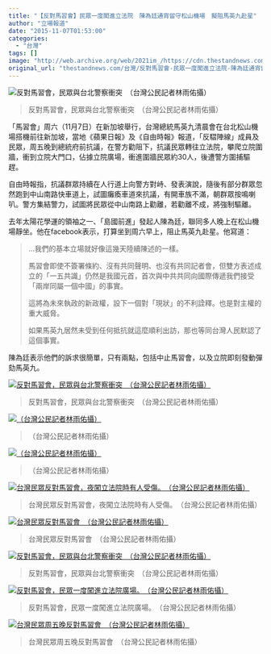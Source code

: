 ```yaml
---
title: "【反對馬習會】民眾一度闖進立法院　陳為廷通宵留守松山機場　擬阻馬英九赴星"
author: "立場報道"
date: "2015-11-07T01:53:00"
categories:
  - "台灣"
tags: []
image: "http://web.archive.org/web/2021im_/https://cdn.thestandnews.com/media/photos/cache/12189026_1146396408706994_3325092128574804598_n_dsFGY_1200x0.jpg"
original_url: "thestandnews.com/台灣/反對馬習會-民眾一度闖進立法院-陳為廷通宵留守松山機場-擬阻馬英九赴星"
---
```

![反對馬習會，民眾與台北警察衝突　（台灣公民記者林雨佑攝）](http://web.archive.org/web/2021im_/https://cdn.thestandnews.com/media/photos/cache/12189026_1146396408706994_3325092128574804598_n_dsFGY_1200x0.jpg)

> 反對馬習會，民眾與台北警察衝突　（台灣公民記者林雨佑攝）

「馬習會」周六（11月7日）在新加坡舉行，台灣總統馬英九清晨會在台北松山機場搭機前往新加坡，當地《蘋果日報》及《自由時報》報道，「反騽陣線」成員及民眾，周五晚到總統府前抗議，在警方勸阻下，抗議民眾轉往立法院，攀爬立院圍牆，衝到立院大門口，佔據立院廣場，衝進圍牆民眾約30人，後遭警方圍捕驅趕。

自由時報指，抗議群眾持續在人行道上向警方對峙、發表演說，隨後有部分群眾忽然跑到中山南路快車道上，試圖癱瘓車道來抗議，有開車族不滿，朝群眾按鳴喇叭。警方集結警力，試圖將民眾從中山南路上勸離，若勸離不成，將強制驅離。

去年太陽花學運的領袖之一、「島國前進」發起人陳為廷，聯同多人晚上在松山機場靜坐。他在facebook表示，打算坐到周六早上，阻止馬英九赴星。他寫道：

> ...我們的基本立場就好像這幾天陸續陳述的一樣。
> 
> 馬習會即使不簽署條約、沒有共同聲明、也沒有共同記者會，但雙方表述成立的「一五共識」仍然是我國元首，首次與中共共同向國際傳遞我們接受「兩岸同屬一個中國」的事實。
> 
> 這將為未來執政的新政權，設下一個對「現狀」的不利詮釋。也是對主權的重大威脅。
> 
> 如果馬英九居然未受到任何抵抗就這麼順利出訪，那也等同台灣人民默認了這個事實。

陳為廷表示他們的訴求很簡單，只有兩點，包括中止馬習會，以及立院即刻發動彈劾馬英九。

[![反對馬習會，民眾與台北警察衝突　（台灣公民記者林雨佑攝）](http://web.archive.org/web/2021im_/https://cdn.thestandnews.com/media/photos/cache/12109243_1146330855380216_319360012636792551_n_XmB7q_1200x0.jpg)](http://web.archive.org/web/20210628123128/https://cdn.thestandnews.com/media/photos/cache/12109243_1146330855380216_319360012636792551_n_XmB7q_1200x0.jpg)

> 反對馬習會，民眾與台北警察衝突　（台灣公民記者林雨佑攝）

[![（台灣公民記者林雨佑攝）](http://web.archive.org/web/2021im_/https://cdn.thestandnews.com/media/photos/cache/12196278_1146328995380402_6725737414500446917_n_nNqlq_1200x0.jpg)](http://web.archive.org/web/20210628123128/https://cdn.thestandnews.com/media/photos/cache/12196278_1146328995380402_6725737414500446917_n_nNqlq_1200x0.jpg)

> （台灣公民記者林雨佑攝）

[![（台灣公民記者林雨佑攝）](http://web.archive.org/web/2021im_/https://cdn.thestandnews.com/media/photos/cache/12219546_1146329032047065_4687518766252840833_n_iRJVc_1200x0.jpg)](http://web.archive.org/web/20210628123128/https://cdn.thestandnews.com/media/photos/cache/12219546_1146329032047065_4687518766252840833_n_iRJVc_1200x0.jpg)

> （台灣公民記者林雨佑攝）

[![台灣民眾反對馬習會，夜闖立法院時有人受傷。　（台灣公民記者林雨佑攝）](http://web.archive.org/web/2021im_/https://cdn.thestandnews.com/media/photos/cache/12191779_1146357475377554_2007900493938018219_n_2Aems_1200x0.jpg)](http://web.archive.org/web/20210628123128/https://cdn.thestandnews.com/media/photos/cache/12191779_1146357475377554_2007900493938018219_n_2Aems_1200x0.jpg)

> 台灣民眾反對馬習會，夜闖立法院時有人受傷。　（台灣公民記者林雨佑攝）

[![台灣民眾反對馬習會　（台灣公民記者林雨佑攝）](http://web.archive.org/web/2021im_/https://cdn.thestandnews.com/media/photos/cache/12191773_1146353842044584_8490250233983643972_n_s8bYD_1200x0.jpg)](http://web.archive.org/web/20210628123128/https://cdn.thestandnews.com/media/photos/cache/12191773_1146353842044584_8490250233983643972_n_s8bYD_1200x0.jpg)

> 台灣民眾反對馬習會　（台灣公民記者林雨佑攝）

[![反對馬習會，民眾與台北警察衝突　（台灣公民記者林雨佑攝）](http://web.archive.org/web/2021im_/https://cdn.thestandnews.com/media/photos/cache/12188957_1146335962046372_4437577780910581681_n_XCFlq_1200x0.jpg)](http://web.archive.org/web/20210628123128/https://cdn.thestandnews.com/media/photos/cache/12188957_1146335962046372_4437577780910581681_n_XCFlq_1200x0.jpg)

> 反對馬習會，民眾與台北警察衝突　（台灣公民記者林雨佑攝）

[![反對馬習會，民眾一度闖進立法院廣場。　（台灣公民記者林雨佑攝）](http://web.archive.org/web/2021im_/https://cdn.thestandnews.com/media/photos/cache/12107028_1146357492044219_4771434624318194922_n_Z5fes_1200x0.jpg)](http://web.archive.org/web/20210628123128/https://cdn.thestandnews.com/media/photos/cache/12107028_1146357492044219_4771434624318194922_n_Z5fes_1200x0.jpg)

> 反對馬習會，民眾一度闖進立法院廣場。　（台灣公民記者林雨佑攝）

[![台灣民眾周五晚反對馬習會　（台灣公民記者林雨佑攝）](http://web.archive.org/web/2021im_/https://cdn.thestandnews.com/media/photos/cache/11218811_1146396615373640_8261702615657439261_n_pjCNh_1200x0.jpg)](http://web.archive.org/web/20210628123128/https://cdn.thestandnews.com/media/photos/cache/11218811_1146396615373640_8261702615657439261_n_pjCNh_1200x0.jpg)

> 台灣民眾周五晚反對馬習會　（台灣公民記者林雨佑攝）
